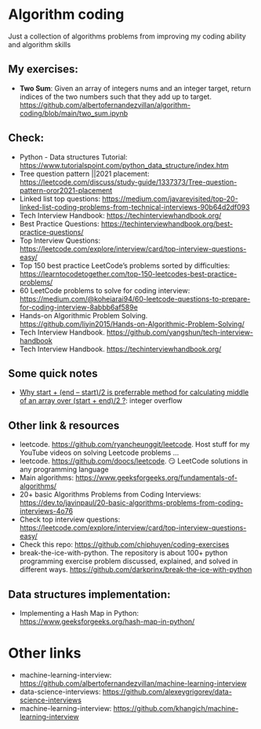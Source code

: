 # Algorithm coding
Just a collection of algorithms problems from improving my coding ability and algorithm skills

## My exercises:

* **Two Sum**: Given an array of integers nums and an integer target, return indices of the two numbers such that they add up to target. https://github.com/albertofernandezvillan/algorithm-coding/blob/main/two_sum.ipynb

## Check:
 * Python - Data structures Tutorial: https://www.tutorialspoint.com/python_data_structure/index.htm
 * Tree question pattern ||2021 placement: https://leetcode.com/discuss/study-guide/1337373/Tree-question-pattern-oror2021-placement
 * Linked list top questions: https://medium.com/javarevisited/top-20-linked-list-coding-problems-from-technical-interviews-90b64d2df093
 * Tech Interview Handbook: https://techinterviewhandbook.org/
  * Best Practice Questions: https://techinterviewhandbook.org/best-practice-questions/ 
 * Top Interview Questions: https://leetcode.com/explore/interview/card/top-interview-questions-easy/
 * Top 150 best practice LeetCode’s problems sorted by difficulties: https://learntocodetogether.com/top-150-leetcodes-best-practice-problems/
 * 60 LeetCode problems to solve for coding interview: https://medium.com/@koheiarai94/60-leetcode-questions-to-prepare-for-coding-interview-8abbb6af589e
 * Hands-on Algorithmic Problem Solving. https://github.com/liyin2015/Hands-on-Algorithmic-Problem-Solving/
 * Tech Interview Handbook. https://github.com/yangshun/tech-interview-handbook
 * Tech Interview Handbook. https://techinterviewhandbook.org/

## Some quick notes
* [Why start + (end – start)/2 is preferrable method for calculating middle of an array over (start + end)/2 ?](https://www.geeksforgeeks.org/start-end-start2-preferrable-method-calculating-middle-array-start-end2/): integer overflow

## Other link & resources
* leetcode. https://github.com/ryancheunggit/leetcode. Host stuff for my YouTube videos on solving Leetcode problems ...
* leetcode. https://github.com/doocs/leetcode. 😏 LeetCode solutions in any programming language
* Main algorithms: https://www.geeksforgeeks.org/fundamentals-of-algorithms/
* 20+ basic Algorithms Problems from Coding Interviews: https://dev.to/javinpaul/20-basic-algorithms-problems-from-coding-interviews-4o76
* Check top interview questions: https://leetcode.com/explore/interview/card/top-interview-questions-easy/
* Check this repo: https://github.com/chiphuyen/coding-exercises
* break-the-ice-with-python. The repository is about 100+ python programming exercise problem discussed, explained, and solved in different ways. https://github.com/darkprinx/break-the-ice-with-python

## Data structures implementation:
* Implementing a Hash Map in Python: https://www.geeksforgeeks.org/hash-map-in-python/

# Other links

* machine-learning-interview: https://github.com/albertofernandezvillan/machine-learning-interview
* data-science-interviews: https://github.com/alexeygrigorev/data-science-interviews
* machine-learning-interview: https://github.com/khangich/machine-learning-interview


